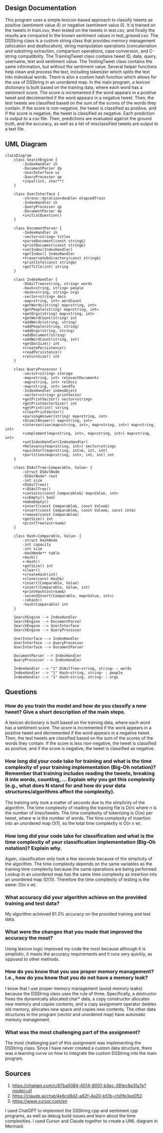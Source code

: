 ## Design Documentation
This program uses a simple lexicon-based approach to classify tweets as positive (sentiment value 4) or negative (sentiment value 0). It is trained on the tweets in train.csv, then tested on the tweets in test.csv, and finally the results are compared to the known sentiment values in test_ground.csv. The DSString class is a custom string class that provides memory management (allocation and deallocation), string manipulation operations (concatenation and substring extraction, comparison operations, case conversion, and C-string compatibility. The TrainingTweet class contains tweet ID, date, query, username, text and sentiment value. The TestingTweet class contains the same information, but without the sentiment value. Several helper functions help clean and process the text, including tokenizer which splits the text into individual words. There is also a custom hash function which allows for the use of DSString in an unordered map. In the main program, a lexicon dictionary is built based on the training data, where each word has a sentiment score. The score is incremented if the word appears in a positive tweet and decremented if the word appears in a negative tweet. Then, the test tweets are classified based on the sum of the scores of the words they contain. If the score is non-negative, the tweet is classified as positive, and if the score is negative, the tweet is classified as negative. Each prediction is output to a csv file. Then, predictions are evaluated against the ground truth, and the accuracy, as well as a list of misclassified tweets are output to a text file. 

## UML Diagram

```mermaid
classDiagram
    class SearchEngine {
        -IndexHandler ih
        -DocumentParser dp
        -UserInterface ui
        -QueryProcessor qp
        +input(int, char**)
    }
    
    class UserInterface {
        -chrono::duration<double> elapsedTrain
        -IndexHandler ih
        -QueryProcessor qp
        -DocumentParser dp
        +initialQuestion()
    }
    
    class DocumentParser {
        -IndexHandler ih
        -vector<string> titles
        +parseDocument(const string&)
        +printDocument(const string&)
        +setIndex(IndexHandler)
        +getIndex() IndexHandler
        +traverseSubdirectory(const string&)
        +printInfo(const string&)
        +getTitle(int) string
    }
    
    class IndexHandler {
        -DSAvlTree<string, string> words
        -Hash<string, string> people
        -Hash<string, string> orgs
        -vector<string> docs
        -map<string, int> wordCount
        +getWords(string) map<string, int>
        +getPeople(string) map<string, int>
        +getOrgs(string) map<string, int>
        +getWordCount(string) int
        +addWords(string, string)
        +addPeople(string, string)
        +addOrgs(string, string)
        +addDocument(string)
        +addWordCount(string, int)
        +getDocSize() int
        +createPersistence()
        +readPersistence()
        +returnSize() int
    }
    
    class QueryProcessor {
        -vector<string> storage
        -map<string, int> relevantDocuments
        -map<string, int> relDocs
        -map<string, int> sendTo
        -IndexHandler indexObject
        -vector<string> printVector
        +getPrintVector() vector<string>
        +getPrintVectorSize() int
        +getPrint(int) string
        +clearPrintVector()
        +parsingAnswer(string) map<string, int>
        +disectAnswer() map<string, int>
        +intersection(map<string, int>, map<string, int>) map<string, int>
        +complement(map<string, int>, map<string, int>) map<string, int>
        +setIndexHandler(IndexHandler)
        +Relevancy(map<string, int>) vector<string>
        +quickSort(map<string, int>&, int, int)
        +partition(map<string, int>, int, int) int
    }
    
    class DSAvlTree~Comparable, Value~ {
        -struct DSAvlNode
        -DSAvlNode* root
        -int size
        +DSAvlTree()
        +~DSAvlTree()
        +contains(const Comparable&) map<Value, int>
        +isEmpty() bool
        +makeEmpty()
        +insert(const Comparable&, const Value&)
        +insert(const Comparable&, const Value&, const int&)
        +remove(const Comparable&)
        +getSize() int
        +printTree(ostream&)
    }
    
    class Hash~Comparable, Value~ {
        -struct HashNode
        -int capacity
        -int size
        -HashNode** table
        +Hash()
        +~Hash()
        +getSize() int
        +clear()
        +createHash(int)
        +clone(const Hash&)
        +insert(Comparable, Value)
        +insert(Comparable, Value, int)
        +printHash(ostream&)
        -secondInsert(Comparable, map<Value, int>)
        -rehash()
        -hash(Comparable) int
    }
    
    SearchEngine --> IndexHandler
    SearchEngine --> DocumentParser
    SearchEngine --> UserInterface
    SearchEngine --> QueryProcessor
    
    UserInterface --> IndexHandler
    UserInterface --> QueryProcessor
    UserInterface --> DocumentParser
    
    DocumentParser --> IndexHandler
    QueryProcessor --> IndexHandler
    
    IndexHandler --> "1" DSAvlTree~string, string~ : words
    IndexHandler --> "1" Hash~string, string~ : people
    IndexHandler --> "1" Hash~string, string~ : orgs
```
## Questions

### How do you train the model and how do you classify a new tweet? Give a short description of the main steps.
A lexicon dictionary is built based on the training data, where each word has a sentiment score. The score is incremented if the word appears in a positive tweet and decremented if the word appears in a negative tweet. Then, the test tweets are classified based on the sum of the scores of the words they contain. If the score is less non-negative, the tweet is classified as positive, and if the score is negative, the tweet is classified as negative.

### How long did your code take for training and what is the time complexity of your training implementation (Big-Oh notation)? Remember that training includes reading the tweets, breaking it into words, counting, ... Explain why you get this complexity (e.g., what does N stand for and how do your data structures/algorithms affect the complexity).
The training only took a matter of seconds due to the simplicity of the algorithm. The time complexity of reading the training file is O(n) where n is the number of lines/tweets. The time complexity of tokenizing is O(w) per tweet, where w is the number of words. The time complexity of insertion into an unordered map O(1), so the total time complexity is O(n x w). 

### How long did your code take for classification and what is the time complexity of your classification implementation (Big-Oh notation)? Explain why.
Again, classification only took a few seconds because of the simplicity of the algorithm. The time complexity depends on the same variables as the training time complexity because the same operations are being performed. Lookup in an unordered map has the same time complexity as insertion into an unordered map (O(1)). Therefore the time complexity of testing is the same: O(n x w).

### What accuracy did your algorithm achieve on the provided training and test data?
My algorithm achieved 61.3% accuracy on the provided training and test data.

### What were the changes that you made that improved the accuracy the most?
Using lexicon logic improved my code the most because although it is simplistic, it meets the accuracy requirements and it runs very quickly, as opposed to other methods.

### How do you know that you use proper memory management? I.e., how do you know that you do not have a memory leak?
I know that I use proper memory management (avoid memory leaks) because the DSString class uses the rule of three. Specifically, a destructor frees the dynamically allocated char* data, a copy constructor allocates new memory and copies contents, and a copy assignment operator deletes old memory, allocates new space and copies new contents. The other data structures in the program (vector and unordered map) have automatic memory management.

### What was the most challenging part of the assignment?
The most challenging part of this assignment was implementing the DSString class. Since I have never created a custom data structure, there was a learning curve on how to integrate the custom DSString into the main program.

## Sources
1) https://chatgpt.com/c/67ba5084-4014-8001-b3ec-381ec8a3fa7e?model=o1
2) https://claude.ai/chat/4e6cd8d2-a82f-4a20-b51b-c1d1fe3ed052
3) https://www.cursor.com/en

I used ChatGPT to implement the DSString.cpp and sentiment.cpp programs, as well as debug build issues and learn about the time complexities. I used Cursor and Claude together to create a UML diagram in Mermaid. 



